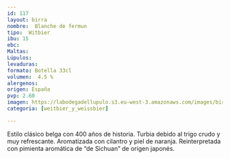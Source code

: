 ```yaml
---
id: 117
layout: birra
nombre:  Blanche de fermun
tipo:  Witbier
ibu: 15
ebc:
Maltas:
Lúpulos:
levaduras: 
formato: Botella 33cl
volumen:  4.5 %
alergenos: 
origen: España
pvp: 2.60
imagen: https://labodegadellupulo.s3.eu-west-3.amazonaws.com/images/birras/blanchedefermun.jpg
categoria: [weitbier_y_weissbier]

---
```

Estilo clásico belga con 400 años de historia. Turbia debido al trigo crudo y muy refrescante. Aromatizada con cilantro y piel de naranja. Reinterpretada con pimienta aromática de “de Sichuan” de origen japonés.